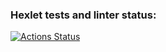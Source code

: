 ### Hexlet tests and linter status:
[![Actions Status](https://github.com/magicwebdev/fullstack-javascript-project-44/actions/workflows/hexlet-check.yml/badge.svg)](https://github.com/magicwebdev/fullstack-javascript-project-44/actions)